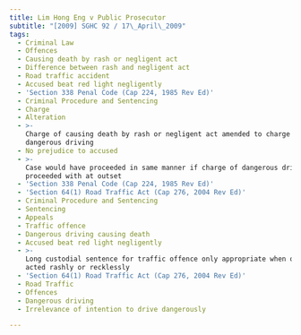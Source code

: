 ```yaml
---
title: Lim Hong Eng v Public Prosecutor
subtitle: "[2009] SGHC 92 / 17\_April\_2009"
tags:
  - Criminal Law
  - Offences
  - Causing death by rash or negligent act
  - Difference between rash and negligent act
  - Road traffic accident
  - Accused beat red light negligently
  - 'Section 338 Penal Code (Cap 224, 1985 Rev Ed)'
  - Criminal Procedure and Sentencing
  - Charge
  - Alteration
  - >-
    Charge of causing death by rash or negligent act amended to charge of
    dangerous driving
  - No prejudice to accused
  - >-
    Case would have proceeded in same manner if charge of dangerous driving
    proceeded with at outset
  - 'Section 338 Penal Code (Cap 224, 1985 Rev Ed)'
  - 'Section 64(1) Road Traffic Act (Cap 276, 2004 Rev Ed)'
  - Criminal Procedure and Sentencing
  - Sentencing
  - Appeals
  - Traffic offence
  - Dangerous driving causing death
  - Accused beat red light negligently
  - >-
    Long custodial sentence for traffic offence only appropriate when offender
    acted rashly or recklessly
  - 'Section 64(1) Road Traffic Act (Cap 276, 2004 Rev Ed)'
  - Road Traffic
  - Offences
  - Dangerous driving
  - Irrelevance of intention to drive dangerously

---
```


